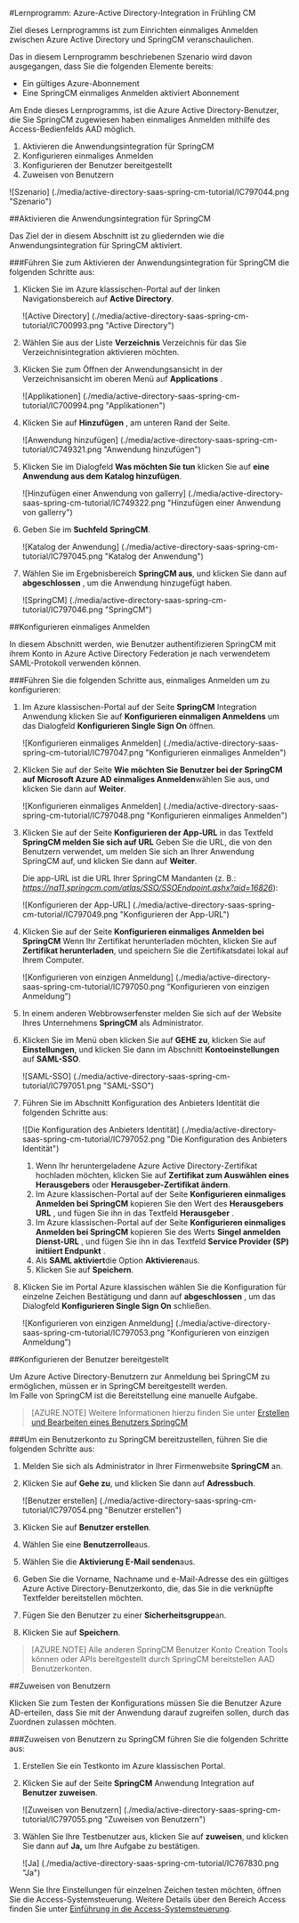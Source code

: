 <properties 
    pageTitle="Lernprogramm: Azure-Active Directory-Integration in Frühling CM | Microsoft Azure" 
    description="Erfahren Sie, wie Frühling CM mit Azure Active Directory verwenden, aktivieren Sie einmaliges Anmelden, automatisierte Bereitstellung und mehr!" 
    services="active-directory" 
    authors="jeevansd"  
    documentationCenter="na" 
    manager="femila"/>
<tags 
    ms.service="active-directory" 
    ms.devlang="na" 
    ms.topic="article" 
    ms.tgt_pltfrm="na" 
    ms.workload="identity" 
    ms.date="09/19/2016" 
    ms.author="jeedes" />

#<a name="tutorial-azure-active-directory-integration-with-spring-cm"></a>Lernprogramm: Azure-Active Directory-Integration in Frühling CM
  
Ziel dieses Lernprogramms ist zum Einrichten einmaliges Anmelden zwischen Azure Active Directory und SpringCM veranschaulichen.
  
Das in diesem Lernprogramm beschriebenen Szenario wird davon ausgegangen, dass Sie die folgenden Elemente bereits:

-   Ein gültiges Azure-Abonnement
-   Eine SpringCM einmaliges Anmelden aktiviert Abonnement
  
Am Ende dieses Lernprogramms, ist die Azure Active Directory-Benutzer, die Sie SpringCM zugewiesen haben einmaliges Anmelden mithilfe des Access-Bedienfelds AAD möglich.

1.  Aktivieren die Anwendungsintegration für SpringCM
2.  Konfigurieren einmaliges Anmelden
3.  Konfigurieren der Benutzer bereitgestellt
4.  Zuweisen von Benutzern

![Szenario] (./media/active-directory-saas-spring-cm-tutorial/IC797044.png "Szenario")

##<a name="enabling-the-application-integration-for-springcm"></a>Aktivieren die Anwendungsintegration für SpringCM
  
Das Ziel der in diesem Abschnitt ist zu gliedernden wie die Anwendungsintegration für SpringCM aktiviert.

###<a name="to-enable-the-application-integration-for-springcm-perform-the-following-steps"></a>Führen Sie zum Aktivieren der Anwendungsintegration für SpringCM die folgenden Schritte aus:

1.  Klicken Sie im Azure klassischen-Portal auf der linken Navigationsbereich auf **Active Directory**.

    ![Active Directory] (./media/active-directory-saas-spring-cm-tutorial/IC700993.png "Active Directory")

2.  Wählen Sie aus der Liste **Verzeichnis** Verzeichnis für das Sie Verzeichnisintegration aktivieren möchten.

3.  Klicken Sie zum Öffnen der Anwendungsansicht in der Verzeichnisansicht im oberen Menü auf **Applications** .

    ![Applikationen] (./media/active-directory-saas-spring-cm-tutorial/IC700994.png "Applikationen")

4.  Klicken Sie auf **Hinzufügen** , am unteren Rand der Seite.

    ![Anwendung hinzufügen] (./media/active-directory-saas-spring-cm-tutorial/IC749321.png "Anwendung hinzufügen")

5.  Klicken Sie im Dialogfeld **Was möchten Sie tun** klicken Sie auf **eine Anwendung aus dem Katalog hinzufügen**.

    ![Hinzufügen einer Anwendung von gallerry] (./media/active-directory-saas-spring-cm-tutorial/IC749322.png "Hinzufügen einer Anwendung von gallerry")

6.  Geben Sie im **Suchfeld** **SpringCM**.

    ![Katalog der Anwendung] (./media/active-directory-saas-spring-cm-tutorial/IC797045.png "Katalog der Anwendung")

7.  Wählen Sie im Ergebnisbereich **SpringCM aus**, und klicken Sie dann auf **abgeschlossen** , um die Anwendung hinzugefügt haben.

    ![SpringCM] (./media/active-directory-saas-spring-cm-tutorial/IC797046.png "SpringCM")

##<a name="configuring-single-sign-on"></a>Konfigurieren einmaliges Anmelden
  
In diesem Abschnitt werden, wie Benutzer authentifizieren SpringCM mit ihrem Konto in Azure Active Directory Federation je nach verwendetem SAML-Protokoll verwenden können.

###<a name="to-configure-single-sign-on-perform-the-following-steps"></a>Führen Sie die folgenden Schritte aus, einmaliges Anmelden um zu konfigurieren:

1.  Im Azure klassischen-Portal auf der Seite **SpringCM** Integration Anwendung klicken Sie auf **Konfigurieren einmaligen Anmeldens** um das Dialogfeld **Konfigurieren Single Sign On** öffnen.

    ![Konfigurieren einmaliges Anmelden] (./media/active-directory-saas-spring-cm-tutorial/IC797047.png "Konfigurieren einmaliges Anmelden")

2.  Klicken Sie auf der Seite **Wie möchten Sie Benutzer bei der SpringCM auf** **Microsoft Azure AD einmaliges Anmelden**wählen Sie aus, und klicken Sie dann auf **Weiter**.

    ![Konfigurieren einmaliges Anmelden] (./media/active-directory-saas-spring-cm-tutorial/IC797048.png "Konfigurieren einmaliges Anmelden")

3.  Klicken Sie auf der Seite **Konfigurieren der App-URL** in das Textfeld **SpringCM melden Sie sich auf URL** Geben Sie die URL, die von den Benutzern verwendet, um melden Sie sich an Ihrer Anwendung SpringCM auf, und klicken Sie dann auf **Weiter**. 

    Die app-URL ist die URL Ihrer SpringCM Mandanten (z. B.: *https://na11.springcm.com/atlas/SSO/SSOEndpoint.ashx?aid=16826*):

    ![Konfigurieren der App-URL] (./media/active-directory-saas-spring-cm-tutorial/IC797049.png "Konfigurieren der App-URL")

4.  Klicken Sie auf der Seite **Konfigurieren einmaliges Anmelden bei SpringCM** Wenn Ihr Zertifikat herunterladen möchten, klicken Sie auf **Zertifikat herunterladen**, und speichern Sie die Zertifikatsdatei lokal auf Ihrem Computer.

    ![Konfigurieren von einzigen Anmeldung] (./media/active-directory-saas-spring-cm-tutorial/IC797050.png "Konfigurieren von einzigen Anmeldung")

5.  In einem anderen Webbrowserfenster melden Sie sich auf der Website Ihres Unternehmens **SpringCM** als Administrator.

6.  Klicken Sie im Menü oben klicken Sie auf **GEHE zu**, klicken Sie auf **Einstellungen**, und klicken Sie dann im Abschnitt **Kontoeinstellungen** auf **SAML-SSO**.

    ![SAML-SSO] (./media/active-directory-saas-spring-cm-tutorial/IC797051.png "SAML-SSO")

7.  Führen Sie im Abschnitt Konfiguration des Anbieters Identität die folgenden Schritte aus:

    ![Die Konfiguration des Anbieters Identität] (./media/active-directory-saas-spring-cm-tutorial/IC797052.png "Die Konfiguration des Anbieters Identität")

    1.  Wenn Ihr heruntergeladene Azure Active Directory-Zertifikat hochladen möchten, klicken Sie auf **Zertifikat zum Auswählen eines Herausgebers** oder **Herausgeber-Zertifikat ändern**.
    2.  Im Azure klassischen-Portal auf der Seite **Konfigurieren einmaliges Anmelden bei SpringCM** kopieren Sie den Wert des **Herausgebers URL** , und fügen Sie ihn in das Textfeld **Herausgeber** .
    3.  Im Azure klassischen-Portal auf der Seite **Konfigurieren einmaliges Anmelden bei SpringCM** kopieren Sie des Werts **Singel anmelden Dienst-URL** , und fügen Sie ihn in das Textfeld **Service Provider (SP) initiiert Endpunkt** .
    4.  Als **SAML aktiviert**die Option **Aktivieren**aus.
    5.  Klicken Sie auf **Speichern**.

8.  Klicken Sie im Portal Azure klassischen wählen Sie die Konfiguration für einzelne Zeichen Bestätigung und dann auf **abgeschlossen** , um das Dialogfeld **Konfigurieren Single Sign On** schließen.

    ![Konfigurieren von einzigen Anmeldung] (./media/active-directory-saas-spring-cm-tutorial/IC797053.png "Konfigurieren von einzigen Anmeldung")

##<a name="configuring-user-provisioning"></a>Konfigurieren der Benutzer bereitgestellt
  
Um Azure Active Directory-Benutzern zur Anmeldung bei SpringCM zu ermöglichen, müssen er in SpringCM bereitgestellt werden.  
Im Falle von SpringCM ist die Bereitstellung eine manuelle Aufgabe.

>[AZURE.NOTE] Weitere Informationen hierzu finden Sie unter [Erstellen und Bearbeiten eines Benutzers SpringCM](http://knowledge.springcm.com/create-and-edit-a-springcm-user)

###<a name="to-provision-a-user-account-to-springcm-perform-the-following-steps"></a>Um ein Benutzerkonto zu SpringCM bereitzustellen, führen Sie die folgenden Schritte aus:

1.  Melden Sie sich als Administrator in Ihrer Firmenwebsite **SpringCM** an.

2.  Klicken Sie auf **Gehe zu**, und klicken Sie dann auf **Adressbuch**.

    ![Benutzer erstellen] (./media/active-directory-saas-spring-cm-tutorial/IC797054.png "Benutzer erstellen")

3.  Klicken Sie auf **Benutzer erstellen**.

4.  Wählen Sie eine **Benutzerrolle**aus.

5.  Wählen Sie die **Aktivierung E-Mail senden**aus.

6.  Geben Sie die Vorname, Nachname und e-Mail-Adresse des ein gültiges Azure Active Directory-Benutzerkonto, die, das Sie in die verknüpfte Textfelder bereitstellen möchten.

7.  Fügen Sie den Benutzer zu einer **Sicherheitsgruppe**an.

8.  Klicken Sie auf **Speichern**.

>[AZURE.NOTE] Alle anderen SpringCM Benutzer Konto Creation Tools können oder APIs bereitgestellt durch SpringCM bereitstellen AAD Benutzerkonten.

##<a name="assigning-users"></a>Zuweisen von Benutzern
  
Klicken Sie zum Testen der Konfigurations müssen Sie die Benutzer Azure AD-erteilen, dass Sie mit der Anwendung darauf zugreifen sollen, durch das Zuordnen zulassen möchten.

###<a name="to-assign-users-to-springcm-perform-the-following-steps"></a>Zuweisen von Benutzern zu SpringCM führen Sie die folgenden Schritte aus:

1.  Erstellen Sie ein Testkonto im Azure klassischen Portal.

2.  Klicken Sie auf der Seite **SpringCM** Anwendung Integration auf **Benutzer zuweisen**.

    ![Zuweisen von Benutzern] (./media/active-directory-saas-spring-cm-tutorial/IC797055.png "Zuweisen von Benutzern")

3.  Wählen Sie Ihre Testbenutzer aus, klicken Sie auf **zuweisen**, und klicken Sie dann auf **Ja,** um Ihre Aufgabe zu bestätigen.

    ![Ja] (./media/active-directory-saas-spring-cm-tutorial/IC767830.png "Ja")
  
Wenn Sie Ihre Einstellungen für einzelnen Zeichen testen möchten, öffnen Sie die Access-Systemsteuerung. Weitere Details über den Bereich Access finden Sie unter [Einführung in die Access-Systemsteuerung](active-directory-saas-access-panel-introduction.md).




